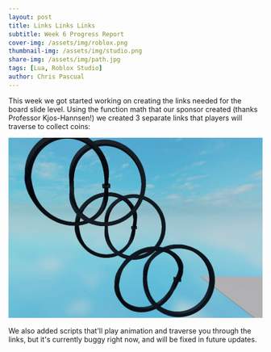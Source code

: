 ```yaml
---
layout: post
title: Links Links Links
subtitle: Week 6 Progress Report
cover-img: /assets/img/roblox.png
thumbnail-img: /assets/img/studio.png
share-img: /assets/img/path.jpg
tags: [Lua, Roblox Studio]
author: Chris Pascual
---
```


This week we got started working on creating the links needed for the board slide level. Using the function math that our sponsor created (thanks Professor Kjos-Hannsen!) we created 3 separate links that players will traverse to collect coins:

<img src="/assets/img/links.JPG" alt="links.JPG">

We also added scripts that'll play animation and traverse you through the links, but it's currently buggy right now, and will be fixed in future updates.